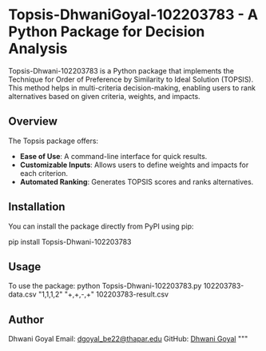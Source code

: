 # Topsis-DhwaniGoyal-102203783 - A Python Package for Decision Analysis

Topsis-Dhwani-102203783 is a Python package that implements the Technique for Order of Preference by Similarity to Ideal Solution (TOPSIS). This method helps in multi-criteria decision-making, enabling users to rank alternatives based on given criteria, weights, and impacts.

## Overview

The Topsis package offers:
- **Ease of Use**: A command-line interface for quick results.
- **Customizable Inputs**: Allows users to define weights and impacts for each criterion.
- **Automated Ranking**: Generates TOPSIS scores and ranks alternatives.

## Installation

You can install the package directly from PyPI using pip:

pip install Topsis-Dhwani-102203783

## Usage

To use the package:
python Topsis-Dhwani-102203783.py 102203783-data.csv "1,1,1,2" "+,+,-,+" 102203783-result.csv


## Author

Dhwani Goyal
Email: dgoyal_be22@thapar.edu
GitHub: [Dhwani Goyal](https://github.com/Dhwanigoyal)
"""
